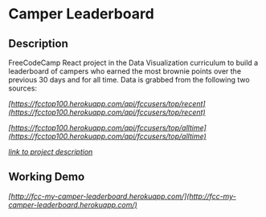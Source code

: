 # Camper Leaderboard

## Description

FreeCodeCamp React project in the Data Visualization curriculum to build a leaderboard of campers who earned the most brownie points over the previous 30 days and for all time. Data is grabbed from the following two sources:

*[https://fcctop100.herokuapp.com/api/fccusers/top/recent](https://fcctop100.herokuapp.com/api/fccusers/top/recent)*

*[https://fcctop100.herokuapp.com/api/fccusers/top/alltime](https://fcctop100.herokuapp.com/api/fccusers/top/alltime)*

*[link to project description](https://www.freecodecamp.com/challenges/build-a-camper-leaderboard)*

## Working Demo

*[http://fcc-my-camper-leaderboard.herokuapp.com/](http://fcc-my-camper-leaderboard.herokuapp.com/)*